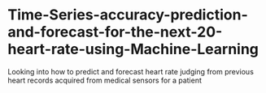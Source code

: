# Time-Series-accuracy-prediction-and-forecast-for-the-next-20-heart-rate-using-Machine-Learning
Looking into how to predict and forecast heart rate judging from previous heart records acquired from medical sensors for a patient
